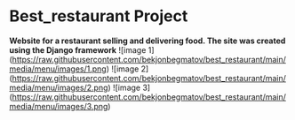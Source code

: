 # Best_restaurant Project
 __Website for a restaurant selling and delivering food. The site was created using the Django framework__
![image 1] (https://raw.githubusercontent.com/bekjonbegmatov/best_restaurant/main/media/menu/images/1.png)
![image 2] (https://raw.githubusercontent.com/bekjonbegmatov/best_restaurant/main/media/menu/images/2.png)
![image 3] (https://raw.githubusercontent.com/bekjonbegmatov/best_restaurant/main/media/menu/images/3.png)
  
 
